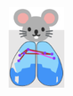 <p align="center">
  <img src="./figs/mouse_conn.png" alt="Connectivity PCA / clustering" width="100">
</p>



